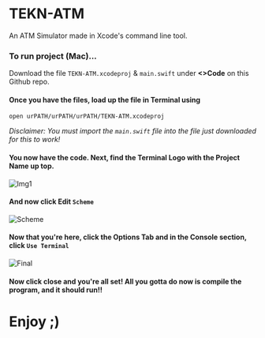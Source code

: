 # TEKN-ATM
 An ATM Simulator made in Xcode's command line tool.

### To run project (Mac)...
  Download the file `TEKN-ATM.xcodeproj` & `main.swift` under **<>Code** on this Github repo.

#### Once you have the files, load up the file in Terminal using 

`open urPATH/urPATH/urPATH/TEKN-ATM.xcodeproj`

  *Disclaimer: You must import the `main.swift` file into the file just downloaded for this to work!*  

#### You now have the code. Next, find the  Terminal Logo with the Project Name up top.

![Img1](https://images2.imgbox.com/3c/51/2TbtleFe_o.png)

#### And now click Edit `Scheme`

![Scheme](https://images2.imgbox.com/4a/b7/dUKT8T8Y_o.png)

#### Now that you're  here, click the Options Tab and in the Console section, click `Use Terminal`

![Final](https://images2.imgbox.com/f5/28/x9V0MNMB_o.png)

#### Now click close and you're all set! All you gotta do now is compile the program, and it should run!!

# Enjoy ;)
